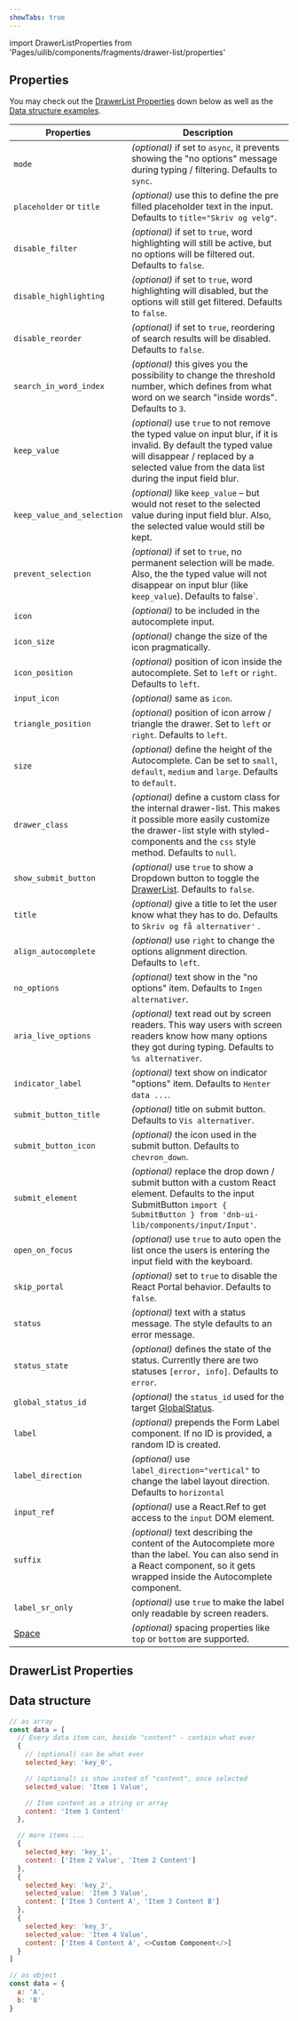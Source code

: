 ```yaml
---
showTabs: true
---
```


import DrawerListProperties from 'Pages/uilib/components/fragments/drawer-list/properties'

## Properties

You may check out the [DrawerList Properties](#drawerlist-properties) down below as well as the [Data structure examples](#data-structure).

| Properties                                  | Description                                                                                                                                                                                                     |
| ------------------------------------------- | --------------------------------------------------------------------------------------------------------------------------------------------------------------------------------------------------------------- |
| `mode`                                      | _(optional)_ if set to `async`, it prevents showing the "no options" message during typing / filtering. Defaults to `sync`.                                                                                     |
| `placeholder` or `title`                    | _(optional)_ use this to define the pre filled placeholder text in the input. Defaults to `title="Skriv og velg"`.                                                                                              |
| `disable_filter`                            | _(optional)_ if set to `true`, word highlighting will still be active, but no options will be filtered out. Defaults to `false`.                                                                                |
| `disable_highlighting`                      | _(optional)_ if set to `true`, word highlighting will disabled, but the options will still get filtered. Defaults to `false`.                                                                                   |
| `disable_reorder`                           | _(optional)_ if set to `true`, reordering of search results will be disabled. Defaults to `false`.                                                                                                              |
| `search_in_word_index`                      | _(optional)_ this gives you the possibility to change the threshold number, which defines from what word on we search "inside words". Defaults to `3`.                                                          |
| `keep_value`                                | _(optional)_ use `true` to not remove the typed value on input blur, if it is invalid. By default the typed value will disappear / replaced by a selected value from the data list during the input field blur. |
| `keep_value_and_selection`                  | _(optional)_ like `keep_value` – but would not reset to the selected value during input field blur. Also, the selected value would still be kept.                                                               |
| `prevent_selection`                         | _(optional)_ if set to `true`, no permanent selection will be made. Also, the the typed value will not disappear on input blur (like `keep_value`). Defaults to false`.                                         |
| `icon`                                      | _(optional)_ to be included in the autocomplete input.                                                                                                                                                          |
| `icon_size`                                 | _(optional)_ change the size of the icon pragmatically.                                                                                                                                                         |
| `icon_position`                             | _(optional)_ position of icon inside the autocomplete. Set to `left` or `right`. Defaults to `left`.                                                                                                            |
| `input_icon`                                | _(optional)_ same as `icon`.                                                                                                                                                                                    |
| `triangle_position`                         | _(optional)_ position of icon arrow / triangle the drawer. Set to `left` or `right`. Defaults to `left`.                                                                                                        |
| `size`                                      | _(optional)_ define the height of the Autocomplete. Can be set to `small`, `default`, `medium` and `large`. Defaults to `default`.                                                                              |
| `drawer_class`                              | _(optional)_ define a custom class for the internal drawer-list. This makes it possible more easily customize the drawer-list style with styled-components and the `css` style method. Defaults to `null`.      |
| `show_submit_button`                        | _(optional)_ use `true` to show a Dropdown button to toggle the [DrawerList](/uilib/components/fragments/drawer-list). Defaults to `false`.                                                                     |
| `title`                                     | _(optional)_ give a title to let the user know what they has to do. Defaults to `Skriv og få alternativer'` .                                                                                                   |
| `align_autocomplete`                        | _(optional)_ use `right` to change the options alignment direction. Defaults to `left`.                                                                                                                         |
| `no_options`                                | _(optional)_ text show in the "no options" item. Defaults to `Ingen alternativer`.                                                                                                                              |
| `aria_live_options`                         | _(optional)_ text read out by screen readers. This way users with screen readers know how many options they got during typing. Defaults to `%s alternativer`.                                                   |
| `indicator_label`                           | _(optional)_ text show on indicator "options" item. Defaults to `Henter data ...`.                                                                                                                              |
| `submit_button_title`                       | _(optional)_ title on submit button. Defaults to `Vis alternativer`.                                                                                                                                            |
| `submit_button_icon`                        | _(optional)_ the icon used in the submit button. Defaults to `chevron_down`.                                                                                                                                    |
| `submit_element`                            | _(optional)_ replace the drop down / submit button with a custom React element. Defaults to the input SubmitButton `import { SubmitButton } from 'dnb-ui-lib/components/input/Input'`.                          |
| `open_on_focus`                             | _(optional)_ use `true` to auto open the list once the users is entering the input field with the keyboard.                                                                                                     |
| `skip_portal`                               | _(optional)_ set to `true` to disable the React Portal behavior. Defaults to `false`.                                                                                                                           |
| `status`                                    | _(optional)_ text with a status message. The style defaults to an error message.                                                                                                                                |
| `status_state`                              | _(optional)_ defines the state of the status. Currently there are two statuses `[error, info]`. Defaults to `error`.                                                                                            |
| `global_status_id`                          | _(optional)_ the `status_id` used for the target [GlobalStatus](/uilib/components/global-status).                                                                                                               |
| `label`                                     | _(optional)_ prepends the Form Label component. If no ID is provided, a random ID is created.                                                                                                                   |
| `label_direction`                           | _(optional)_ use `label_direction="vertical"` to change the label layout direction. Defaults to `horizontal`                                                                                                    |
| `input_ref`                                 | _(optional)_ use a React.Ref to get access to the `input` DOM element.                                                                                                                                          |
| `suffix`                                    | _(optional)_ text describing the content of the Autocomplete more than the label. You can also send in a React component, so it gets wrapped inside the Autocomplete component.                                 |
| `label_sr_only`                             | _(optional)_ use `true` to make the label only readable by screen readers.                                                                                                                                      |
| [Space](/uilib/components/space/properties) | _(optional)_ spacing properties like `top` or `bottom` are supported.                                                                                                                                           |

## DrawerList Properties

<DrawerListProperties />

## Data structure

```js
// as array
const data = [
  // Every data item can, beside "content" - contain what ever
  {
    // (optional) can be what ever
    selected_key: 'key_0',

    // (optional) is show insted of "content", once selected
    selected_value: 'Item 1 Value',

    // Item content as a string or array
    content: 'Item 1 Content'
  },

  // more items ...
  {
    selected_key: 'key_1',
    content: ['Item 2 Value', 'Item 2 Content']
  },
  {
    selected_key: 'key_2',
    selected_value: 'Item 3 Value',
    content: ['Item 3 Content A', 'Item 3 Content B']
  },
  {
    selected_key: 'key_3',
    selected_value: 'Item 4 Value',
    content: ['Item 4 Content A', <>Custom Component</>]
  }
]

// as object
const data = {
  a: 'A',
  b: 'B'
}
```
